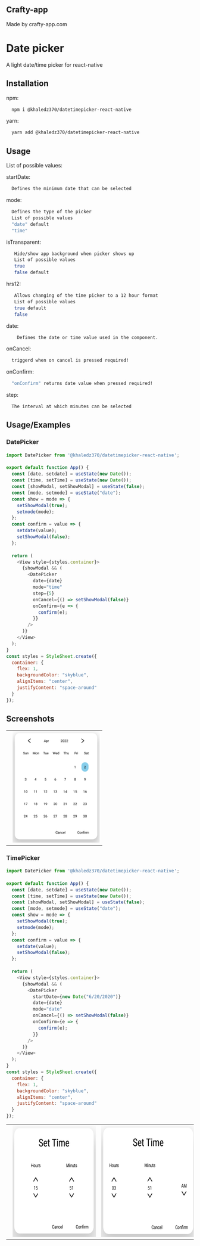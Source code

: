 ## Crafty-app

Made by crafty-app.com

# Date picker

A light date/time picker for react-native

## Installation 

npm:

```bash
  npm i @khaledz370/datetimepicker-react-native    
```

yarn:

```bash
  yarn add @khaledz370/datetimepicker-react-native    
```

## Usage

List of possible values:

startDate:

```bash
  Defines the minimum date that can be selected
```

mode:

```bash
  Defines the type of the picker
  List of possible values
  "date" default
  "time"
```

isTransparent:

```bash
   Hide/show app background when picker shows up
   List of possible values
   true 
   false default
```

hrs12:

```bash
   Allows changing of the time picker to a 12 hour format
   List of possible values
   true default
   false
```

date:

```bash
    Defines the date or time value used in the component.
```

onCancel:

```bash
  triggerd when on cancel is pressed required!
```

onConfirm:

```bash
  "onConfirm" returns date value when pressed required!
```

step:

```bash
  The interval at which minutes can be selected
```

## Usage/Examples

### DatePicker

```javascript
import DatePicker from '@khaledz370/datetimepicker-react-native';

export default function App() {
  const [date, setdate] = useState(new Date());
  const [time, setTime] = useState(new Date());
  const [showModal, setShowModal] = useState(false);
  const [mode, setmode] = useState("date");
  const show = mode => {
    setShowModal(true);
    setmode(mode);
  };
  const confirm = value => {
    setdate(value);
    setShowModal(false);
  };

  return (
    <View style={styles.container}>
      {showModal && (
        <DatePicker
          date={date}
          mode="time"
          step={5}
          onCancel={() => setShowModal(false)}
          onConfirm={e => {
            confirm(e);
          }}
        />
      )}
    </View>
  );
}
const styles = StyleSheet.create({
  container: {
    flex: 1,
    backgroundColor: "skyblue",
    alignItems: "center",
    justifyContent: "space-around"
  }
});
```

## Screenshots

<table>
   <tr>
   <td><img src="https://raw.githubusercontent.com/kz370/React-native-light-datePicker/main/DatePicker/images/Datepicker.PNG" alt="React Native DateTime Picker Modal" height="300px" style="margin-left:10px" /></td>
  </tr>
</table>

### TimePicker

```javascript
import DatePicker from '@khaledz370/datetimepicker-react-native';

export default function App() {
  const [date, setdate] = useState(new Date());
  const [time, setTime] = useState(new Date());
  const [showModal, setShowModal] = useState(false);
  const [mode, setmode] = useState("date");
  const show = mode => {
    setShowModal(true);
    setmode(mode);
  };
  const confirm = value => {
    setdate(value);
    setShowModal(false);
  };

  return (
    <View style={styles.container}>
      {showModal && (
        <DatePicker
          startDate={new Date("6/20/2020")}
          date={date}
          mode="date"
          onCancel={() => setShowModal(false)}
          onConfirm={e => {
            confirm(e);
          }}
        />
      )}
    </View>
  );
}
const styles = StyleSheet.create({
  container: {
    flex: 1,
    backgroundColor: "skyblue",
    alignItems: "center",
    justifyContent: "space-around"
  }
});
```

<table>
   <tr>
   <td><img src="https://raw.githubusercontent.com/kz370/React-native-light-datePicker/main/DatePicker/images/TimerPicker24hrs.PNG" alt="React Native DateTime Picker Modal" height="300px" style="margin-left:10px" /></td>
   <td><img src="https://raw.githubusercontent.com/kz370/React-native-light-datePicker/main/DatePicker/images/TimerPicker12hrs.PNG" alt="React Native DateTime Picker Modal" height="300px" style="margin-left:10px" /></td>
  </tr>
</table>
